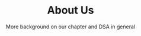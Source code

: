 ---
title: About Us
subtitle: More background on our chapter and DSA in general
image: /img/home-jumbotron.jpg
democratic_socialism_definition: "Democratic socialists believe that both the economy and society should be run democratically—to meet public needs, not to make profits for a few. To achieve a more just society, many structures of our government and economy must be radically transformed through greater economic and social democracy so that ordinary Americans can participate in the many decisions that affect our lives."
dsa_definition: "The Democratic Socialists of America (DSA) is the largest socialist organization in the United States. We believe that working people should run both the economy and society democratically to meet human needs, not to make profits for a few. We are a political and activist organization, not a party; through campus and community-based chapters, DSA members use a variety of tactics, from legislative to direct action, to fight for reforms that empower working people."
priorities:
  - {
      title: Mutual Aid & Community Defense,
      image: img/illustrations-coffee.svg,
      description: "Mutual aid and community defense is very important."}
  - {
      title: Raising Socialist Conciousness,
      image: /img/illustrations-coffee-gear.svg,
      description: "Is our children learning?"}
  - {
      title: Socialist Feminism,
      image: img/illustrations-coffee-gear.svg,
      description: "Can't have socialism without feminism"}
  - {
      title: Supporting Working People,
      image: img/illustrations-coffee.svg,
      description: "Unions R Cool"}
where: "We cover Centre County, ..., ..."
---
